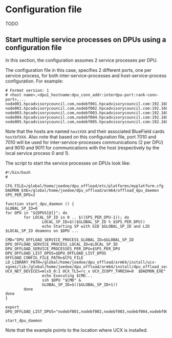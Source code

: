 # Configuration file

TODO

## Start multiple service processes on DPUs using a configuration file

In this section, the configuration assumes 2 service processes per DPU.

The configuration file in this case, specifies 2 different ports, one per 
service process, for both inter-service-processes and host-service-process
configuration. For example:

```
# Format version: 1
# <host name>,<dpu1_hostname:dpu_conn_addr:interdpu-port:rank-conn-port>,...
node001.hpcadvisorycouncil.com,nodebf001.hpcadvisorycouncil.com:192.168.129.101:7010&7011:9010&9011
node002.hpcadvisorycouncil.com,nodebf002.hpcadvisorycouncil.com:192.168.129.102:7010&7011:9010&9011
node003.hpcadvisorycouncil.com,nodebf003.hpcadvisorycouncil.com:192.168.129.103:7010&7011:9010&9011
node004.hpcadvisorycouncil.com,nodebf004.hpcadvisorycouncil.com:192.168.129.104:7010&7011:9010&9011
node005.hpcadvisorycouncil.com,nodebf005.hpcadvisorycouncil.com:192.168.129.105:7010&7011:9010&9011
```

Note that the hosts are named `hostXXX` and their associated BlueField cards 
`hostbfXXX`. Also note that based on this configuration file, port 7010 and 
7010 will be used for inter-service-processes communications (2 per DPU) and 
9010 and 9011 for communications with the host (respectively by the local 
service process 0 and 1).

The script to start the service processes on DPUs look like:

```
#!/bin/bash
#

CFG_FILE=/global/home/joedoe/dpu_offload/etc/platforms/myplatform.cfg
DAEMON_EXE=/global/home/joedoe/dpu_offload/arm64/offload_dpu_daemon
SPS_PER_DPU=2

function start_dpu_daemon () {
GLOBAL_SP_ID=0
for DPU in "${DPUS[@]}"; do
        for LOCAL_SP_ID in 0 .. $((SPS_PER_DPU-1)); do
                LOCAL_SP_ID=$(($GLOBAL_SP_ID % $SPS_PER_DPU))
                echo Starting SP with GID $GLOBAL_SP_ID and LID $LOCAL_SP_ID deamons on $DPU ...
                CMD="DPU_OFFLOAD_SERVICE_PROCESS_GLOBAL_ID=$GLOBAL_SP_ID DPU_OFFLOAD_SERVICE_PROCESS_LOCAL_ID=$LOCAL_SP_ID DPU_OFFLOAD_SERVICE_PROCESSES_PER_DPU=$SPS_PER_DPU DPU_OFFLOAD_LIST_DPUS=$DPU_OFFLOAD_LIST_DPUS OFFLOAD_CONFIG_FILE_PATH=$CFG_FILE LD_LIBRARY_PATH=/global/home/joedoe/dpu_offload/arm64/install/ucx-xgvmi/lib:/global/home/joedoe/dpu_offload/arm64/install/dpu_offload_service/lib:$LD_LIBRARY_PATH UCX_NET_DEVICES=mlx5_0:1 UCX_TLS=rc_x UCX_ZCOPY_THRESH=0  $DAEMON_EXE"
                echo Executing $CMD...
                ssh $DPU "$CMD" &
                GLOBAL_SP_ID=$(($GLOBAL_SP_ID+1))
        done
done
}

export DPU_OFFLOAD_LIST_DPUS="nodebf001,nodebf002,nodebf003,nodebf004,nodebf005,nodebf006,nodebf007,nodebf008,nodebf009,nodebf010,nodebf011,nodebf012,nodebf013,nodebf014,nodebf015,nodebf016"

start_dpu_daemon
```

Note that the example points to the location where UCX is installed.